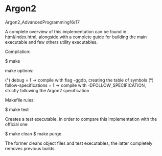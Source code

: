 # Argon2
Argon2_AdvancedProgramming16/17

A complete overview of this implementation can be found in html/index.html, alongside with a complete guide for building the main executable and few others utility executables.

Compilation:

$ make

make options:

(°) debug = 1 -> compile with flag -ggdb, creating the table of symbols
(°) follow-specifications = 1 -> compile with -DFOLLOW_SPECIFICATION, strictly following the Argon2 specification  

Makefile rules:

$ make test

Creates a test executable, in order to compare this implementation with the official one

$ make clean
$ make purge

The former cleans object files and test executables, the latter completely removes previous builds.
